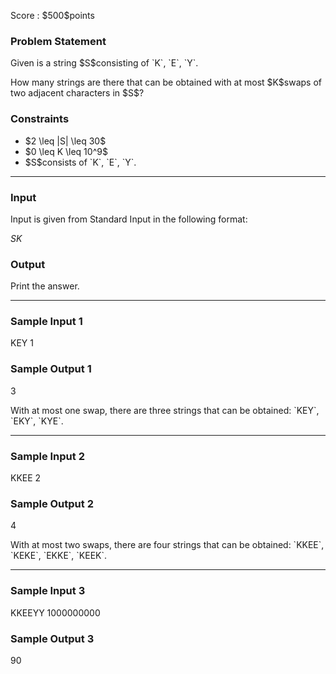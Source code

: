 
<div>

<span>

<span>

<p>
Score : $500$points
</p>

<div>

<section>

### **Problem Statement**

<p>
Given is a string $S$consisting of `K`, `E`, `Y`.
</p>

<p>
How many strings are there that can be obtained with at most $K$swaps of two adjacent characters in $S$?
</p>

</section>

</div>

<div>

<section>

### **Constraints**

<ul>

<li>
$2 \leq |S| \leq 30$
</li>

<li>
$0 \leq K \leq 10^9$
</li>

<li>
$S$consists of `K`, `E`, `Y`.
</li>

</ul>

</section>

</div>

---

<div>

<div>

<section>

### **Input**

<p>
Input is given from Standard Input in the following format:
</p>

<div>

$S$$K$
</div>

</section>

</div>

<div>

<section>

### **Output**

<p>
Print the answer.
</p>

</section>

</div>

</div>

---

<div>

<section>

### **Sample Input 1**

<div>

KEY
1

</div>

</section>

</div>

<div>

<section>

### **Sample Output 1**

<div>

3

</div>

<p>
With at most one swap, there are three strings that can be obtained: `KEY`, `EKY`, `KYE`.
</p>

</section>

</div>

---

<div>

<section>

### **Sample Input 2**

<div>

KKEE
2

</div>

</section>

</div>

<div>

<section>

### **Sample Output 2**

<div>

4

</div>

<p>
With at most two swaps, there are four strings that can be obtained: `KKEE`, `KEKE`, `EKKE`, `KEEK`.
</p>

</section>

</div>

---

<div>

<section>

### **Sample Input 3**

<div>

KKEEYY
1000000000

</div>

</section>

</div>

<div>

<section>

### **Sample Output 3**

<div>

90

</div>

</section>

</div>

</span>

</span>

</div>

